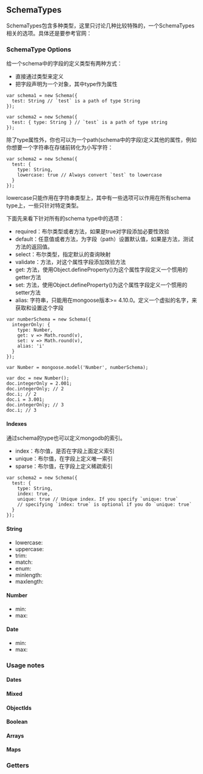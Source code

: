 ## SchemaTypes
SchemaTypes包含多种类型，这里只讨论几种比较特殊的，一个SchemaTypes相关的选项。具体还是要参考官网：
### SchemaType Options
给一个schema中的字段的定义类型有两种方式：
* 直接通过类型来定义
* 把字段声明为一个对象，其中type作为属性
```
var schema1 = new Schema({
  test: String // `test` is a path of type String
});

var schema2 = new Schema({
  test: { type: String } // `test` is a path of type string
});
```
除了type属性外，你也可以为一个path(schema中的字段)定义其他的属性，例如你想要一个字符串在存储前转化为小写字符：
```
var schema2 = new Schema({
  test: {
    type: String,
    lowercase: true // Always convert `test` to lowercase
  }
});
```
lowercase只能作用在字符串类型上，其中有一些选项可以作用在所有schema type上，一些只针对特定类型。

下面先来看下针对所有的schema type中的选项：
* required：布尔类型或者方法，如果是true对字段添加必要性效验
* default：任意值或者方法，为字段（path）设置默认值，如果是方法，测试方法的返回值。
* select：布尔类型，指定默认的查询映射
* validate：方法，对这个属性字段添加效验方法
* get: 方法，使用Object.defineProperty()为这个属性字段定义一个惯用的getter方法
* set: 方法，使用Object.defineProperty()为这个属性字段定义一个惯用的setter方法
* alias: 字符串，只能用在mongoose版本>= 4.10.0。定义一个虚拟的名字，来获取和设置这个字段
```
var numberSchema = new Schema({
  integerOnly: {
    type: Number,
    get: v => Math.round(v),
    set: v => Math.round(v),
    alias: 'i'
  }
});

var Number = mongoose.model('Number', numberSchema);

var doc = new Number();
doc.integerOnly = 2.001;
doc.integerOnly; // 2
doc.i; // 2
doc.i = 3.001;
doc.integerOnly; // 3
doc.i; // 3
```
#### Indexes
通过schema的type也可以定义mongodb的索引。
* index：布尔值，是否在字段上面定义索引
* unique：布尔值，在字段上定义唯一索引
* sparse：布尔值，在字段上定义稀疏索引
```
var schema2 = new Schema({
  test: {
    type: String,
    index: true,
    unique: true // Unique index. If you specify `unique: true`
    // specifying `index: true` is optional if you do `unique: true`
  }
});
```
#### String
* lowercase:
* uppercase:
* trim:
* match:
* enum:
* minlength:
* maxlength:
#### Number
* min:
* max:
#### Date
* min:
* max:
### Usage notes
#### Dates
#### Mixed
#### ObjectIds
#### Boolean
#### Arrays
#### Maps

### Getters

